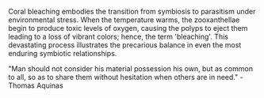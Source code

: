 
Coral bleaching embodies the transition from symbiosis to parasitism under environmental stress. When the temperature warms, the zooxanthellae begin to produce toxic levels of oxygen, causing the polyps to eject them leading to a loss of vibrant colors; hence, the term 'bleaching'. This devastating process illustrates the precarious balance in even the most enduring symbiotic relationships.

"Man should not consider his material possession his own, but as common to all, so as to share them without hesitation when others are in need." - Thomas Aquinas

